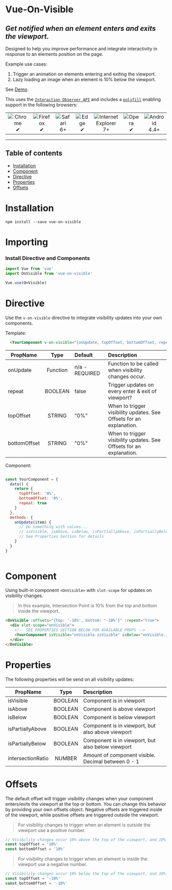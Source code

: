 # Vue-On-Visible

## *Get notified when an element enters and exits the viewport.*

Designed to help you improve performance and integrate interactivity in response to an elements position on the page. 

Example use cases:
1. Trigger an animation on elements entering and exiting the viewport.
2. Lazy loading an image when an element is 10% below the viewport. 

See [Demo](https://adrienhobbs.github.io/vue-on-visible/).

This uses the [`Interaction Observer API`](https://developer.mozilla.org/en-US/docs/Web/API/Intersection_Observer_API) and includes a [`polyfill`](https://github.com/w3c/IntersectionObserver/blob/master/polyfill/README.md) enabling support in the following browsers:

<table>
  <tr>
    <td align="center">
      <img src="https://raw.github.com/alrra/browser-logos/39.2.2/src/chrome/chrome_48x48.png" alt="Chrome"><br>
      ✔
    </td>
    <td align="center">
      <img src="https://raw.github.com/alrra/browser-logos/39.2.2/src/firefox/firefox_48x48.png" alt="Firefox"><br>
      ✔
    </td>
    <td align="center">
      <img src="https://raw.github.com/alrra/browser-logos/39.2.2/src/safari/safari_48x48.png" alt="Safari"><br>
      6+
    </td>
    <td align="center">
      <img src="https://raw.github.com/alrra/browser-logos/39.2.2/src/edge/edge_48x48.png" alt="Edge"><br>
      ✔
    </td>
    <td align="center">
      <img src="https://raw.github.com/alrra/browser-logos/39.2.2/src/archive/internet-explorer_7-8/internet-explorer_7-8_48x48.png" alt="Internet Explorer"><br>
      7+
    </td>
    <td align="center">
      <img src="https://raw.github.com/alrra/browser-logos/39.2.2/src/opera/opera_48x48.png" alt="Opera"><br>
      ✔
    </td>
    <td align="center">
      <img src="https://raw.github.com/alrra/browser-logos/39.2.2/src/android/android_48x48.png" alt="Android"><br>
      4.4+
    </td>
  </tr>
</table>

---

## Table of contents

- [Installation](#installation)
- [Component](#component)
- [Directive](#directive)
- [Properties](#properties)
- [Offsets](#offsets)

# Installation

```
npm install --save vue-on-visible
```

# Importing

### Install Directive and Components

```javascript
import Vue from 'vue'
import OnVisible from 'vue-on-visible'

Vue.use(OnVisible)
```

# Directive 
Use the `v-on-visible` directive to integrate visibility updates into your own components.

Template: 
```html
  <YourComponent v-on-visible="{onUpdate, topOffset, bottomOffset, repeat}" />
```

| PropName     | Type     | Default        | Description                                                         |
| ------------ | :------: | :------------- | :------------------------------------------------------------------ |
| onUpdate     | Function | n/a - REQUIRED | Function to be called when visibility changes occur.                |
| repeat       | BOOLEAN  | false          | Trigger updates on every enter & exit of viewport?                  |
| topOffset    | STRING   | "0%"           | When to trigger visibility updates. See Offsets for an explanation. |
| bottomOffset | STRING   | "0%"           | When to trigger visibility updates. See Offsets for an explanation. |

Component:
```javascript

const YourComponent = {
  data() {
    return {
      topOffset: '0%',
      bottomOffset: '0%',
      repeat: true 
    }
  },
  methods: {
    onUpdate(item) {
      // Do something with values...
      // isVisible, isAbove, isBelow, isPartiallyAbove, isPartiallyBelow, intersectionRatio
      // See Properties Section for details
    }
  }
}
  
```
# Component
Using built-in component `<OnVisible>` with `slot-scope` for updates on visibility changes.

> In this example, Intersection Point is 10% from the top and bottom inside the viewport. 
      
```html
<OnVisible :offsets="{top: '-10%', bottom: '-10%'}" :repeat="true">
  <div slot-scope="onVisible">
    <!-- SEE PROPERTIES SECTION BELOW FOR AVAILABLE PROPS -->
    <YourComponent isVisible="onVisible.isVisible" isBelow="onVisible.isBelow"/>
  </div>
</OnVisible>

```

# Properties
The following properties will be send on all visibility updates:

| PropName          | Type    | Description                                        |
| ----------------- | :-----: | :------------------------------------------------- |
| isVisible         | BOOLEAN | Component is in viewport                           |
| isAbove           | BOOLEAN | Component is above viewport                        |
| isBelow           | BOOLEAN | Component is below viewport                        |
| isPartiallyAbove  | BOOLEAN | Component is in viewport, but also above viewport  |
| isPartiallyBelow  | BOOLEAN | Component is in viewport, but also below viewport  |
| intersectionRatio | NUMBER  | Amount of component visible. Decimal between 0 - 1 |

# Offsets
The default offset will trigger visibility changes when your component enters/exits the viewport at the top or bottom. You can change this behavior by providing your own offsets object. Negative offsets are triggered inside of the viewport, while positive offsets are triggered outside the viewport.

> For visibility changes to trigger when an element is outside the viewport use a positive number.

```javascript
// Visibility changes occur 10% above the top of the viewport, and 10% below the bottom of the viewport.
const topOffset = '10%'
const bottomOffset = '10%'
```
> For visibility changes to trigger when an element is inside the viewport use a negative number.

```javascript
// Visibility changes occur 10% below the top of the viewport, and 10% above the bottom of the viewport.
const topOffset = '-10%'
const bottomOffset = '-10%'
```